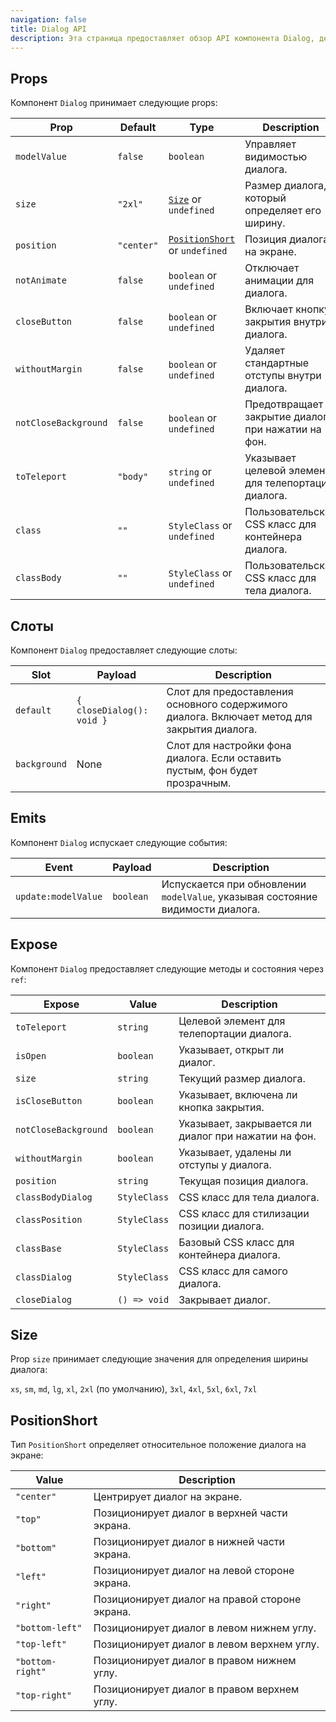```yaml
---
navigation: false
title: Dialog API
description: Эта страница предоставляет обзор API компонента Dialog, детализируя его props, emits, слоты и exposed методы/состояния.
---
```


<h2 id="props">Props</h2>

Компонент `Dialog` принимает следующие props:

| Prop                 | Default    | Type                                             | Description                                         |
|----------------------|------------|--------------------------------------------------|-----------------------------------------------------|
| `modelValue`         | `false`    | `boolean`                                        | Управляет видимостью диалога.                       |
| `size`               | `"2xl"`    | [`Size`](#size) or `undefined`                   | Размер диалога, который определяет его ширину.      |
| `position`           | `"center"` | [`PositionShort`](#positionshort) or `undefined` | Позиция диалога на экране.                          |
| `notAnimate`         | `false`    | `boolean` or `undefined`                         | Отключает анимации для диалога.                     |
| `closeButton`        | `false`    | `boolean` or `undefined`                         | Включает кнопку закрытия внутри диалога.            |
| `withoutMargin`      | `false`    | `boolean` or `undefined`                         | Удаляет стандартные отступы внутри диалога.         |
| `notCloseBackground` | `false`    | `boolean` or `undefined`                         | Предотвращает закрытие диалога при нажатии на фон.  |
| `toTeleport`         | `"body"`   | `string` or `undefined`                          | Указывает целевой элемент для телепортации диалога. |
| `class`              | `""`       | `StyleClass` or `undefined`                      | Пользовательский CSS класс для контейнера диалога.  |
| `classBody`          | `""`       | `StyleClass` or `undefined`                      | Пользовательский CSS класс для тела диалога.        |

<h2 id="slots">Слоты</h2>

Компонент `Dialog` предоставляет следующие слоты:

| Slot         | Payload                   | Description                                                                                 |
|--------------|---------------------------|---------------------------------------------------------------------------------------------|
| `default`    | `{ closeDialog(): void }` | Слот для предоставления основного содержимого диалога. Включает метод для закрытия диалога. |
| `background` | None                      | Слот для настройки фона диалога. Если оставить пустым, фон будет прозрачным.                |

<h2 id="emits">Emits</h2>

Компонент `Dialog` испускает следующие события:

| Event               | Payload   | Description                                                                    |
|---------------------|-----------|--------------------------------------------------------------------------------|
| `update:modelValue` | `boolean` | Испускается при обновлении `modelValue`, указывая состояние видимости диалога. |

<h2 id="expose">Expose</h2>

Компонент `Dialog` предоставляет следующие методы и состояния через `ref`:

| Expose               | Value        | Description                                          |
|----------------------|--------------|------------------------------------------------------|
| `toTeleport`         | `string`     | Целевой элемент для телепортации диалога.            |
| `isOpen`             | `boolean`    | Указывает, открыт ли диалог.                         |
| `size`               | `string`     | Текущий размер диалога.                              |
| `isCloseButton`      | `boolean`    | Указывает, включена ли кнопка закрытия.              |
| `notCloseBackground` | `boolean`    | Указывает, закрывается ли диалог при нажатии на фон. |
| `withoutMargin`      | `boolean`    | Указывает, удалены ли отступы у диалога.             |
| `position`           | `string`     | Текущая позиция диалога.                             |
| `classBodyDialog`    | `StyleClass` | CSS класс для тела диалога.                          |
| `classPosition`      | `StyleClass` | CSS класс для стилизации позиции диалога.            |
| `classBase`          | `StyleClass` | Базовый CSS класс для контейнера диалога.            |
| `classDialog`        | `StyleClass` | CSS класс для самого диалога.                        |
| `closeDialog`        | `() => void` | Закрывает диалог.                                    |

<h2 id="size">Size</h2>

Prop `size` принимает следующие значения для определения ширины диалога:

`xs`, `sm`, `md`, `lg`, `xl`, `2xl` (по умолчанию), `3xl`, `4xl`, `5xl`, `6xl`, `7xl`

<h2 id="positionshort">PositionShort</h2>

Тип `PositionShort` определяет относительное положение диалога на экране:

| Value            | Description                                    |
|------------------|------------------------------------------------|
| `"center"`       | Центрирует диалог на экране.                   |
| `"top"`          | Позиционирует диалог в верхней части экрана.   |
| `"bottom"`       | Позиционирует диалог в нижней части экрана.    |
| `"left"`         | Позиционирует диалог на левой стороне экрана.  |
| `"right"`        | Позиционирует диалог на правой стороне экрана. |
| `"bottom-left"`  | Позиционирует диалог в левом нижнем углу.      |
| `"top-left"`     | Позиционирует диалог в левом верхнем углу.     |
| `"bottom-right"` | Позиционирует диалог в правом нижнем углу.     |
| `"top-right"`    | Позиционирует диалог в правом верхнем углу.    |
